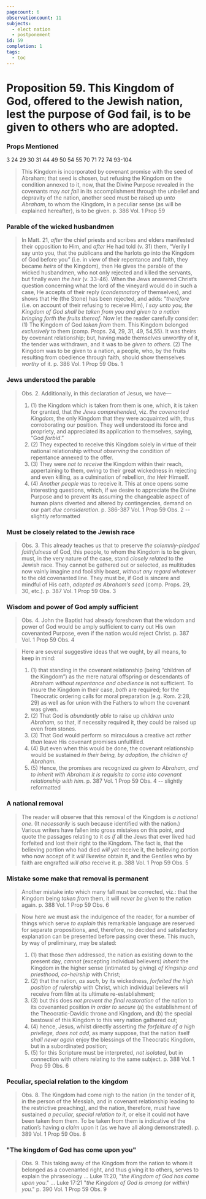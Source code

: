 ```yaml
---
pagecount: 6
observationcount: 11
subjects:
  - elect nation
  - postponement
id: 59
completion: 1
tags:
  - toc
---
```

# Proposition 59. This Kingdom of God, offered to the Jewish nation, lest the purpose of God fail, is to be given to others who are adopted.

### Props Mentioned
3 24 29 30 31 44 49 50 54 55 70 71 72 74 93-104

>This Kingdom is incorporated by covenant promise with the seed of Abraham; that seed is chosen, but refusing the Kingdom on the condition annexed to it, now, that the Divine Purpose revealed in the covenants may *not fail* in its accomplishment through the unbelief and depravity of the nation, another seed must be raised up *unto Abraham*, to whom the Kingdom, in a peculiar sense (as will be explained hereafter), is to be given.
>p. 386 Vol. 1 Prop 59
### Parable of the wicked husbandmen
>In Matt. 21, *after* the chief priests and scribes and elders manifested their opposition to Him, and *after* He had told (v. 31) them, “Verily I say unto you, that the publicans and the harlots go into the Kingdom of God before you” (i.e. in view of their repentance and faith, they became *heirs* of the Kingdom), then He gives the parable of the wicked husbandmen, who not only rejected and killed the servants, but finally even *the heir* (v. 33-46). When the Jews answered Christ’s question concerning what the lord of the vineyard would do in such a case, He accepts of their reply (*condemnatory* of themselves), and shows that He (the Stone) has been rejected, and adds: “*therefore* (i.e. on account of their refusing to receive Him), *I say unto you, the Kingdom of God shall be taken from you and given to a nation bringing forth the fruits thereof*. Now let the reader carefully consider: (1) The Kingdom of God *taken from* them. This Kingdom belonged *exclusively* to them (comp. Props. 24, 29, 31, 49, 54,55). It was theirs by covenant relationship; but, having made themselves unworthy of it, the tender was withdrawn, and it was to be *given to others*. (2) The Kingdom was to be given to a nation, a people, who, by the fruits resulting from obedience through faith, should show themselves *worthy* of it.
>p. 386 Vol. 1 Prop 59 Obs. 1
### Jews understood the parable
>Obs. 2. Additionally, in this declaration of Jesus, we have—
>1. (1) the Kingdom which is taken from them is one, which, it is taken for granted, that *the Jews comprehended*, viz. *the covenanted Kingdom*, the only Kingdom that they were acquainted with, thus corroborating our position. They well understood its force and propriety, and appreciated its application to themselves, saying, “God *forbid*.” 
>2. (2) They expected to receive this Kingdom solely in virtue of their national relationship *without observing* the condition of repentance annexed to the offer. 
>3. (3) They were *not to receive* the Kingdom within their reach, appertaining to them, owing to their great wickedness in rejecting and even killing, as a culmination of rebellion, *the Heir* Himself. 
>4. (4) *Another people* was to receive it. This at once opens some interesting questions, which, if we desire to appreciate the Divine Purpose and to prevent its assuming the changeable aspect of human plans diverted and altered by contingencies, demand on our part *due consideration*.
>p. 386-387 Vol. 1 Prop 59 Obs. 2 -- slightly reformatted
### Must be closely related to the Jewish race
>Obs. 3. This already teaches us that to preserve *the solemnly-pledged faithfulness* of God, this people, to whom the Kingdom is to be given, must, in the very nature of the case, stand *closely related* to the Jewish race. They cannot be gathered out or selected, as multitudes now vainly imagine and foolishly boast, *without any regard whatever* to the old covenanted line. They must be, if God is sincere and mindful of His oath, *adopted as Abraham’s seed* (comp. Props. 29, 30, etc.).
>p. 387 Vol. 1 Prop 59 Obs. 3
### Wisdom and power of God amply sufficient
>Obs. 4. John the Baptist had already foreshown that the wisdom and power of God would be amply sufficient to carry out His own covenanted Purpose, even if the nation would reject Christ.
>p. 387 Vol. 1 Prop 59 Obs. 4

>Here are several suggestive ideas that we ought, by all means, to keep in mind: 
>1. (1) that standing in the covenant relationship (being “children of the Kingdom”) as the mere natural offspring or descendants of Abraham *without repentance and obedience* is not sufficient. To insure the Kingdom in their case, *both* are required; for the Theocratic ordering calls for moral preparation (e.g. Rom. 2:28, 29) as well as for union with the Fathers to whom the covenant was given. 
>2. (2) That God is *abundantly able* to raise up *children unto Abraham*, so that, if necessity required it, they could be raised up even from stones. 
>3. (3) That God would perform so miraculous a creative act *rather than* leave His covenant promises unfulfilled. 
>4. (4) But even when this would be done, the covenant relationship would be sustained *in their being, by adoption, the children of Abraham*. 
>5. (5) Hence, the promises are recognized *as given to Abraham, and to inherit with Abraham it is requisite to come into covenant relationship with him*.
>p. 387 Vol. 1 Prop 59 Obs. 4 -- slightly reformatted
### A national removal
>The reader will observe that this removal of the Kingdom is *a national one*. (It *necessarily* is such because identified with the nation.) Various writers have fallen into gross mistakes on this point, and quote the passages relating to it *as if* all the Jews that ever lived had forfeited and lost their right to the Kingdom. The fact is, that the believing portion who had died *will yet* receive it, the believing portion who now accept of it *will likewise* obtain it, and the Gentiles who by faith are engrafted *will also* receive it.
>p. 388 Vol. 1 Prop 59 Obs. 5
### Mistake some make that removal is permanent
>Another mistake into which many fall must be corrected, viz.: that the Kingdom being *taken from* them, it will *never be given* to the nation again.
>p. 388 Vol. 1 Prop 59 Obs. 6

>Now here we must ask the indulgence of the reader, for a number of things which serve *to explain* this remarkable language are reserved for separate propositions, and, therefore, no decided and satisfactory explanation can be presented before passing over these. This much, by way of preliminary, may be stated:
>1. (1) that those *then* addressed, the nation as existing down to the present day, *cannot* (excepting individual believers) *inherit* the Kingdom in the higher sense (intimated by giving) *of Kingship and priesthood, co-heirship* with Christ; 
>2. (2) that the nation, *as such*, by its wickedness, *forfeited the high position of rulership* with Christ, which individual believers will receive from film at its ultimate re-establishment; 
>3. (3) but this does *not prevent the final restoration* of the nation to its covenanted position *in order to secure* (a) the establishment of the Theocratic-Davidic throne and Kingdom, and (b) the special bestowal of this Kingdom to this very nation gathered out; 
>4. (4) hence, Jesus, whilst directly asserting *the forfeiture of a high privilege, does not add*, as many suppose, that the nation itself *shall never again* enjoy the blessings of the Theocratic Kingdom, but in a subordinated position; 
>5. (5) for this Scripture must be interpreted, *not isolated*, but in connection with others relating to the same subject.
>p. 388 Vol. 1 Prop 59 Obs. 6
### Peculiar, special relation to the kingdom
>Obs. 8. The Kingdom had come nigh to the nation (in the tender of it, in the person of the Messiah, and in covenant relationship leading to the restrictive preaching), and the nation, therefore, must have sustained *a peculiar, special relation to it*, or else it could not have been taken from them. To be taken from them is indicative of the nation’s having *a claim* upon it (as we have all along demonstrated).
>p. 389 Vol. 1 Prop 59 Obs. 8
### "The kingdom of God has come upon you"
>Obs. 9. This taking away of the Kingdom from the nation to whom it belonged as a covenanted right, and thus giving it to others, serves to explain the phraseology ... Luke 11:20, "*the Kingdom of God has come upon you*." ... Luke 17:21 "*the Kingdom of God is among (or within) you*."
>p. 390 Vol. 1 Prop 59 Obs. 9

